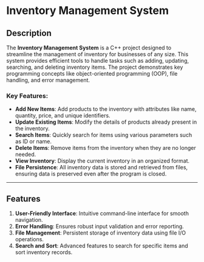 # Inventory Management System

## Description
The **Inventory Management System** is a C++ project designed to streamline the management of inventory for businesses of any size. This system provides efficient tools to handle tasks such as adding, updating, searching, and deleting inventory items. The project demonstrates key programming concepts like object-oriented programming (OOP), file handling, and error management.

### Key Features:
- **Add New Items**: Add products to the inventory with attributes like name, quantity, price, and unique identifiers.
- **Update Existing Items**: Modify the details of products already present in the inventory.
- **Search Items**: Quickly search for items using various parameters such as ID or name.
- **Delete Items**: Remove items from the inventory when they are no longer needed.
- **View Inventory**: Display the current inventory in an organized format.
- **File Persistence**: All inventory data is stored and retrieved from files, ensuring data is preserved even after the program is closed.

---

## Features
1. **User-Friendly Interface**: Intuitive command-line interface for smooth navigation.
2. **Error Handling**: Ensures robust input validation and error reporting.
3. **File Management**: Persistent storage of inventory data using file I/O operations.
4. **Search and Sort**: Advanced features to search for specific items and sort inventory records.



